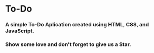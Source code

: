 # To-Do
### A simple To-Do Aplication created using HTML, CSS, and JavaScript.
### Show some love and don't forget to give us a Star.
